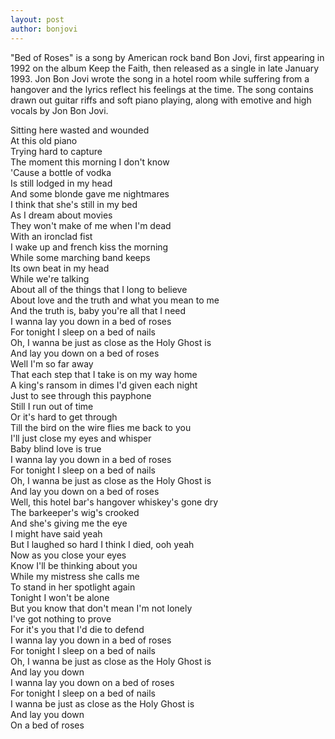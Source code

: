 ```yaml
---
layout: post
author: bonjovi
---
```

"Bed of Roses" is a song by American rock band Bon Jovi, first appearing in 1992 on the album Keep the Faith, then released as a single in late January 1993. Jon Bon Jovi wrote the song in a hotel room while suffering from a hangover and the lyrics reflect his feelings at the time. The song contains drawn out guitar riffs and soft piano playing, along with emotive and high vocals by Jon Bon Jovi.

Sitting here wasted and wounded  
At this old piano  
Trying hard to capture  
The moment this morning I don't know  
'Cause a bottle of vodka  
Is still lodged in my head  
And some blonde gave me nightmares  
I think that she's still in my bed  
As I dream about movies  
They won't make of me when I'm dead  
With an ironclad fist  
I wake up and french kiss the morning  
While some marching band keeps  
Its own beat in my head  
While we're talking  
About all of the things that I long to believe  
About love and the truth and what you mean to me  
And the truth is, baby you're all that I need  
I wanna lay you down in a bed of roses  
For tonight I sleep on a bed of nails  
Oh, I wanna be just as close as the Holy Ghost is  
And lay you down on a bed of roses  
Well I'm so far away  
That each step that I take is on my way home  
A king's ransom in dimes I'd given each night  
Just to see through this payphone  
Still I run out of time  
Or it's hard to get through  
Till the bird on the wire flies me back to you  
I'll just close my eyes and whisper  
Baby blind love is true  
I wanna lay you down in a bed of roses  
For tonight I sleep on a bed of nails  
Oh, I wanna be just as close as the Holy Ghost is  
And lay you down on a bed of roses  
Well, this hotel bar's hangover whiskey's gone dry  
The barkeeper's wig's crooked  
And she's giving me the eye  
I might have said yeah  
But I laughed so hard I think I died, ooh yeah  
Now as you close your eyes  
Know I'll be thinking about you  
While my mistress she calls me  
To stand in her spotlight again  
Tonight I won't be alone  
But you know that don't mean I'm not lonely  
I've got nothing to prove  
For it's you that I'd die to defend  
I wanna lay you down in a bed of roses  
For tonight I sleep on a bed of nails  
Oh, I wanna be just as close as the Holy Ghost is  
And lay you down   
I wanna lay you down on a bed of roses  
For tonight I sleep on a bed of nails  
I wanna be just as close as the Holy Ghost is  
And lay you down  
On a bed of roses